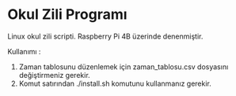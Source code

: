 # Okul Zili Programı
Linux okul zili scripti. Raspberry Pi 4B üzerinde denenmiştir.


Kullanımı :
1. Zaman tablosunu düzenlemek için zaman_tablosu.csv dosyasını değiştirmeniz gerekir.
2. Komut satırından ./install.sh komutunu kullanmanız gerekir.



